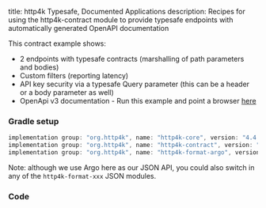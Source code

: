 title: http4k Typesafe, Documented Applications
description: Recipes for using the http4k-contract module to provide typesafe endpoints with automatically generated OpenAPI documentation

This contract example shows:

- 2 endpoints with typesafe contracts (marshalling of path parameters and bodies)
- Custom filters (reporting latency)
- API key security via a typesafe Query parameter (this can be a header or a body parameter as well)
- OpenApi v3 documentation - Run this example and point a browser [here](https://http4k.org/openapi3?url=http%3A%2F%2Flocalhost%3A8000%2Fcontext%2Fdocs%2Fswagger.json)

### Gradle setup

```groovy
implementation group: "org.http4k", name: "http4k-core", version: "4.4.0.1"
implementation group: "org.http4k", name: "http4k-contract", version: "4.4.0.1"
implementation group: "org.http4k", name: "http4k-format-argo", version: "4.4.0.1"
```

Note: although we use Argo here as our JSON API, you could also switch in any of the `http4k-format-xxx` JSON modules. 

### Code [<img class="octocat"/>](https://github.com/http4k/http4k/blob/master/src/docs/cookbook/typesafe_http_contracts/example.kt)

<script src="https://gist-it.appspot.com/https://github.com/http4k/http4k/blob/master/src/docs/cookbook/typesafe_http_contracts/example.kt"></script>
